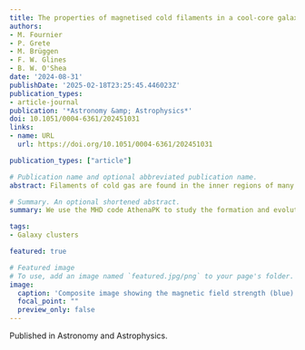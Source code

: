 ```yaml
---
title: The properties of magnetised cold filaments in a cool-core galaxy cluster
authors:
- M. Fournier
- P. Grete
- M. Brüggen
- F. W. Glines
- B. W. O'Shea
date: '2024-08-31'
publishDate: '2025-02-18T23:25:45.446023Z'
publication_types:
- article-journal
publication: '*Astronomy &amp; Astrophysics*'
doi: 10.1051/0004-6361/202451031
links:
- name: URL
  url: https://doi.org/10.1051/0004-6361/202451031

publication_types: ["article"]

# Publication name and optional abbreviated publication name.
abstract: Filaments of cold gas are found in the inner regions of many cool-core clusters. These structures are thought to play a major role in the regulation of feedback from active galactic nuclei (AGNs). We study the morphology of the filaments, their formation, and their impact on the propagation of the outflowing AGN jets.

# Summary. An optional shortened abstract.
summary: We use the MHD code AthenaPK to study the formation and evolution of cold gas in a simulated cool-core cluster.

tags:
- Galaxy clusters

featured: true

# Featured image
# To use, add an image named `featured.jpg/png` to your page's folder. 
image:
  caption: 'Composite image showing the magnetic field strength (blue) and temperature projection (orange) of our simulated cluster. Mock optical and X-ray images are presented on the right.'
  focal_point: ""
  preview_only: false
---
```

Published in Astronomy and Astrophysics.